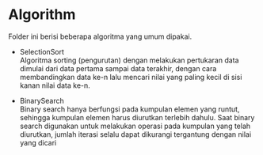 # Algorithm

Folder ini berisi beberapa algoritma yang umum dipakai.

- SelectionSort <br>
  Algoritma sorting (pengurutan) dengan melakukan pertukaran data dimulai dari data pertama sampai data terakhir, dengan cara membandingkan data ke-n lalu mencari nilai yang paling kecil di sisi kanan nilai data ke-n.

- BinarySearch <br>
  Binary search hanya berfungsi pada kumpulan elemen yang runtut, sehingga kumpulan elemen harus diurutkan terlebih dahulu. Saat binary search digunakan untuk melakukan operasi pada kumpulan yang telah diurutkan, jumlah iterasi selalu dapat dikurangi tergantung dengan nilai yang dicari
